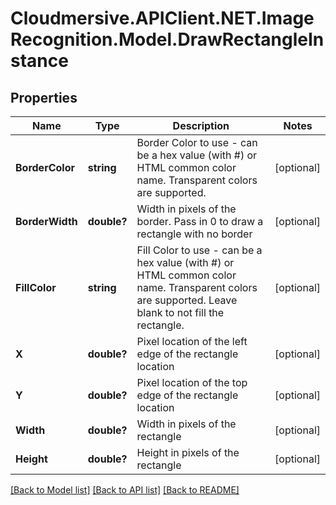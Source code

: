 # Cloudmersive.APIClient.NET.ImageRecognition.Model.DrawRectangleInstance
## Properties

Name | Type | Description | Notes
------------ | ------------- | ------------- | -------------
**BorderColor** | **string** | Border Color to use - can be a hex value (with #) or HTML common color name.  Transparent colors are supported. | [optional] 
**BorderWidth** | **double?** | Width in pixels of the border.  Pass in 0 to draw a rectangle with no border | [optional] 
**FillColor** | **string** | Fill Color to use - can be a hex value (with #) or HTML common color name.  Transparent colors are supported.  Leave blank to not fill the rectangle. | [optional] 
**X** | **double?** | Pixel location of the left edge of the rectangle location | [optional] 
**Y** | **double?** | Pixel location of the top edge of the rectangle location | [optional] 
**Width** | **double?** | Width in pixels of the rectangle | [optional] 
**Height** | **double?** | Height in pixels of the rectangle | [optional] 

[[Back to Model list]](../README.md#documentation-for-models) [[Back to API list]](../README.md#documentation-for-api-endpoints) [[Back to README]](../README.md)

